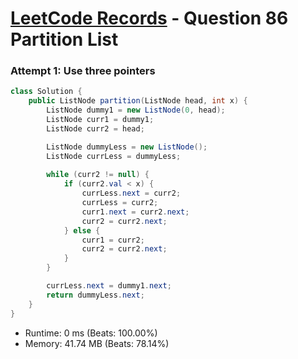 # [LeetCode Records](../../README.md) - Question 86 Partition List

### Attempt 1: Use three pointers
```java
class Solution {
    public ListNode partition(ListNode head, int x) {
        ListNode dummy1 = new ListNode(0, head);
        ListNode curr1 = dummy1;
        ListNode curr2 = head;

        ListNode dummyLess = new ListNode();
        ListNode currLess = dummyLess;
        
        while (curr2 != null) {
            if (curr2.val < x) {
                currLess.next = curr2;
                currLess = curr2;
                curr1.next = curr2.next;
                curr2 = curr2.next;
            } else {
                curr1 = curr2;
                curr2 = curr2.next;
            }
        }

        currLess.next = dummy1.next;
        return dummyLess.next;
    }
}
```
- Runtime: 0 ms (Beats: 100.00%)
- Memory: 41.74 MB (Beats: 78.14%)

<br>
